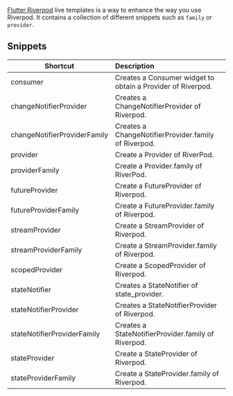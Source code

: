 [Flutter Riverpod](https://github.com/rrousselGit/river_pod) live templates is a way to enhance the way you use Riverpod. It contains a collection of different
snippets such as `family` or `provider`.


## Snippets

| Shortcut   |      Description      |
|----------|:-------------|
| consumer |  Creates a Consumer widget to obtain a Provider of Riverpod. |
| changeNotifierProvider |  Creates a ChangeNotifierProvider of Riverpod. |
| changeNotifierProviderFamily |  Creates a ChangeNotifierProvider.family of Riverpod. |
| provider | Create a Provider of RiverPod. |
| providerFamily | Create a Provider.family of RiverPod. |
| futureProvider | Create a FutureProvider of Riverpod. |
| futureProviderFamily | Create a FutureProvider.family of Riverpod. |
| streamProvider |    Create a StreamProvider of Riverpod.   |
| streamProviderFamily |    Create a StreamProvider.family of Riverpod.   |
| scopedProvider |    Create a ScopedProvider of Riverpod.   |
| stateNotifier |  Creates a StateNotifier of state_provider. |
| stateNotifierProvider |  Creates a StateNotifierProvider of Riverpod. |
| stateNotifierProviderFamily |  Creates a StateNotifierProvider.family of Riverpod. |
| stateProvider | Create a StateProvider of Riverpod. |
| stateProviderFamily | Create a StateProvider.family of Riverpod. |